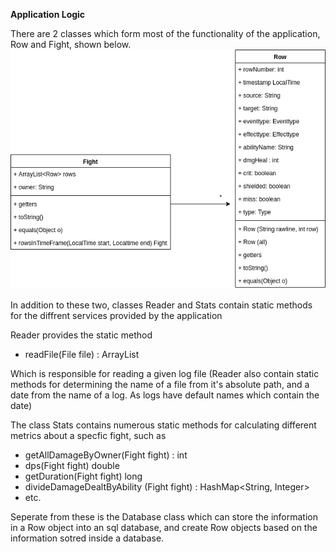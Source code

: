 **Application Logic**

There are 2 classes which form most of the functionality of the application, Row and Fight, shown below.  
![architecture](/documentation/images/architecture.png)

In addition to these two, classes Reader and Stats contain static methods for the diffrent services provided by the application

Reader provides the static method  
  * readFile(File file) : ArrayList<Fight>  
 
Which is responsible for reading a given log file (Reader also contain static methods for determining the name of a file from it's absolute path, and a date from the name of a log. As logs have default names which contain the date)

The class Stats contains numerous static methods for calculating different metrics about a specfic fight, such as
  * getAllDamageByOwner(Fight fight) : int
  * dps(Fight fight) double
  * getDuration(Fight fight) long
  * divideDamageDealtByAbility (Fight fight) : HashMap<String, Integer>
  * etc.  
  

Seperate from these is the Database class which can store the information in a Row object into an sql database, and create Row objects based on the information sotred inside a database.
